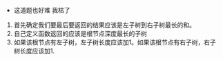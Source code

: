 - 这道题也好难 我枯了  
1. 首先确定我们要最后要返回的结果应该是左子树到右子树最长的和。  
2. 自己定义函数返回的应该是根节点深度最长的子树  
3. 如果该根节点有左子树，左子树长度应该加1。如果该根节点有右子树，右子树长度应该加1.